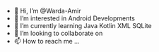 - 👋 Hi, I’m @Warda-Amir
- 👀 I’m interested in Android Developments 
- 🌱 I’m currently learning Java Kotlin  XML SQLite 
- 💞️ I’m looking to collaborate on 
- 📫 How to reach me ...

<!---
Warda-Amir/Warda-Amir is a ✨ special ✨ repository because its `README.md` (this file) appears on your GitHub profile.
You can click the Preview link to take a look at your changes.
--->
